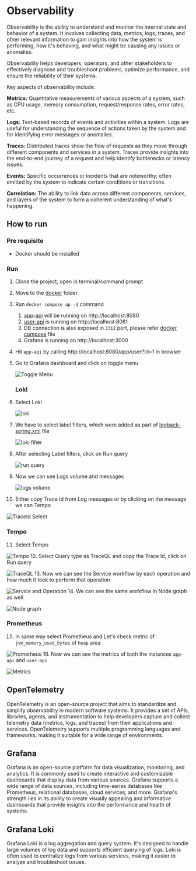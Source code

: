# Observability

Observability is the ability to understand and monitor the internal state and behavior of a system. It involves collecting data, metrics, logs, traces, and other relevant information to gain insights into how the system is performing, how it's behaving, and what might be causing any issues or anomalies. </p>

Observability helps developers, operators, and other stakeholders to effectively diagnose and troubleshoot problems, optimize performance, and ensure the reliability of their systems.

Key aspects of observability include:

**Metrics:** Quantitative measurements of various aspects of a system, such as CPU usage, memory consumption, request/response rates, error rates, etc.

**Logs:** Text-based records of events and activities within a system. Logs are useful for understanding the sequence of actions taken by the system and for identifying error messages or anomalies.

**Traces:** Distributed traces show the flow of requests as they move through different components and services in a system. Traces provide insights into the end-to-end journey of a request and help identify bottlenecks or latency issues.

**Events:** Specific occurrences or incidents that are noteworthy, often emitted by the system to indicate certain conditions or transitions.

**Correlation:** The ability to link data across different components, services, and layers of the system to form a coherent understanding of what's happening.

## How to run

### Pre requisite

- Docker should be installed

### Run

1. Clone the project, open in terminal/command prompt
2. Move to the [docker](./docker) folder
3. Run `docker compose up -d` command
   1. [app-api](./app) will be running on http://localhost:8080
   2. [user-api](./user) is running on http://localhost:8081
   3. DB connection is also exposed in `3312` port, please refer [docker compose](./docker/compose.yaml) file
   4. Grafana is running on http://localhost:3000
4. Hit `app-api` by calling http://localhost:8080/app/user?id=1 in browser
5. Go to Grafana dashboard and click on toggle menu

   ![Toggle Menu](./images/Grafana%20Toggle%20Menu.png)
   
   ### Loki

6. Select Loki

   ![loki](./images/Loki.png)
7. We have to select label filters, which were added as part of [logback-spring.xml](./app/src/main/resources/logback-spring.xml) file

    ![loki filter](./images/Loki%20Label%20Filters.png)
8. After selecting Label filters, click on Run query

    ![run query](./images/Loki%20Run%20Query.png)
9. Now we can see Logs volume and messages

    ![logs volume](./images/Loki%20Log%20Volume%20and%20Messages.png)
10. Either copy Trace Id from Log messages or by clicking on the message we can Tempo

   ![TraceId Select](./images/Select%20TraceId.png)

   ### Tempo

11. Select Tempo

   ![Tempo](./images/Tempo.png)
12. Select Query type as TraceQL and copy the Trace Id, click on Run query

   ![TraceQL](./images/TraceQL.png)
13. Now we can see the Service workflow by each operation and how much it took to perform that operation

   ![Service and Operation](./images/Service%20Operation.png)
14. We can see the same workflow in Node graph as well

   ![Node graph](./images/Node%20Graph.png)

   ### Prometheus

15. In same way select Prometheus and Let's check metric of `jvm_memory_used_bytes` of `heap` area

   ![Prometheus](./images/Prometheus.png)
16. Now we can see the metrics of both the instances `app-api` and `user-api`

   ![Metrics](./images/Prometheus%20Graph%20Table.png)


## OpenTelemetry

OpenTelemetry is an open-source project that aims to standardize and simplify observability in modern software systems. It provides a set of APIs, libraries, agents, and instrumentation to help developers capture and collect telemetry data (metrics, logs, and traces) from their applications and services. OpenTelemetry supports multiple programming languages and frameworks, making it suitable for a wide range of environments.

## Grafana

Grafana is an open-source platform for data visualization, monitoring, and analytics. It is commonly used to create interactive and customizable dashboards that display data from various sources. Grafana supports a wide range of data sources, including time-series databases like Prometheus, relational databases, cloud services, and more. Grafana's strength lies in its ability to create visually appealing and informative dashboards that provide insights into the performance and health of systems.

## Grafana Loki
Grafana Loki is a log aggregation and query system. It's designed to handle large volumes of log data and supports efficient querying of logs. Loki is often used to centralize logs from various services, making it easier to analyze and troubleshoot issues.
